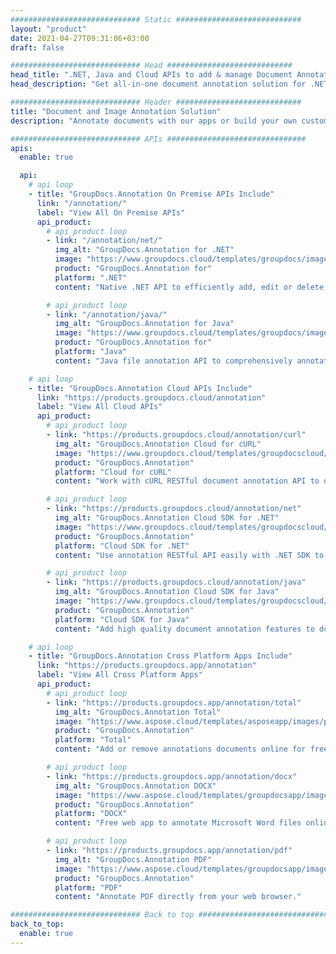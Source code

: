 ```yaml
---
############################# Static ############################
layout: "product"
date: 2021-04-27T09:31:06+03:00
draft: false

############################# Head ############################
head_title: ".NET, Java and Cloud APIs to add & manage Document Annotations"
head_description: "Get all-in-one document annotation solution for .NET, Java and Cloud applications to annotate common document and image formats."

############################# Header ############################
title: "Document and Image Annotation Solution"
description: "Annotate documents with our apps or build your own custom annotation applications across popular platforms using on premise or cloud APIs.‎"

############################# APIs ###############################
apis:
  enable: true

  api:
    # api loop
    - title: "GroupDocs.Annotation On Premise APIs Include"
      link: "/annotation/"
      label: "View All On Premise APIs"
      api_product:
        # api_product loop
        - link: "/annotation/net/"
          img_alt: "GroupDocs.Annotation for .NET"
          image: "https://www.groupdocs.cloud/templates/groupdocs/images/product-logos/groupdocs-annotation-net.png"
          product: "GroupDocs.Annotation for"
          platform: ".NET"
          content: "Native .NET API to efficiently add, edit or delete annotations from documents and images. Supports working with all popular annotation types."

        # api_product loop
        - link: "/annotation/java/"
          img_alt: "GroupDocs.Annotation for Java"
          image: "https://www.groupdocs.cloud/templates/groupdocs/images/product-logos/groupdocs-annotation-java.png"
          product: "GroupDocs.Annotation for"
          platform: "Java"
          content: "Java file annotation API to comprehensively annotate most common document and image file formats on any operating system with JDK installed."

    # api loop
    - title: "GroupDocs.Annotation Cloud APIs Include"
      link: "https://products.groupdocs.cloud/annotation"
      label: "View All Cloud APIs"
      api_product:
        # api_product loop
        - link: "https://products.groupdocs.cloud/annotation/curl"
          img_alt: "GroupDocs.Annotation Cloud for cURL"
          image: "https://www.groupdocs.cloud/templates/groupdocscloud/images/sdk/272x272/groupdocs_annotation-for-curl.png"
          product: "GroupDocs.Annotation"
          platform: "Cloud for cURL"
          content: "Work with cURL RESTful document annotation API to quickly annotate PDF, Word, Excel, PowerPoint, Visio, images and many other formats in your applications."

        # api_product loop
        - link: "https://products.groupdocs.cloud/annotation/net"
          img_alt: "GroupDocs.Annotation Cloud SDK for .NET"
          image: "https://www.groupdocs.cloud/templates/groupdocscloud/images/sdk/272x272/groupdocs_annotation-for-net.png"
          product: "GroupDocs.Annotation"
          platform: "Cloud SDK for .NET"
          content: "Use annotation RESTful API easily with .NET SDK to add text, watermark, area, point and various other annotation types to 40+ popular file formats."

        # api_product loop
        - link: "https://products.groupdocs.cloud/annotation/java"
          img_alt: "GroupDocs.Annotation Cloud SDK for Java"
          image: "https://www.groupdocs.cloud/templates/groupdocscloud/images/sdk/272x272/groupdocs_annotation-for-java.png"
          product: "GroupDocs.Annotation"
          platform: "Cloud SDK for Java"
          content: "Add high quality document annotation features to document and image formats with specially designed document annotation SDK for Java."

    # api loop
    - title: "GroupDocs.Annotation Cross Platform Apps Include"
      link: "https://products.groupdocs.app/annotation"
      label: "View All Cross Platform Apps"
      api_product:
        # api_product loop
        - link: "https://products.groupdocs.app/annotation/total"
          img_alt: "GroupDocs.Annotation Total"
          image: "https://www.aspose.cloud/templates/asposeapp/images/products/logo/aspose_annotation-app.png"
          product: "GroupDocs.Annotation"
          platform: "Total"
          content: "Add or remove annotations documents online for free."

        # api_product loop
        - link: "https://products.groupdocs.app/annotation/docx"
          img_alt: "GroupDocs.Annotation DOCX"
          image: "https://www.aspose.cloud/templates/groupdocsapp/images/products/logo/groupdocs_words-app.png"
          product: "GroupDocs.Annotation"
          platform: "DOCX"
          content: "Free web app to annotate Microsoft Word files online from any device."

        # api_product loop
        - link: "https://products.groupdocs.app/annotation/pdf"
          img_alt: "GroupDocs.Annotation PDF"
          image: "https://www.aspose.cloud/templates/groupdocsapp/images/products/logo/groupdocs_pdf-app.png"
          product: "GroupDocs.Annotation"
          platform: "PDF"
          content: "Annotate PDF directly from your web browser."

############################# Back to top ###############################
back_to_top:
  enable: true
---
```

